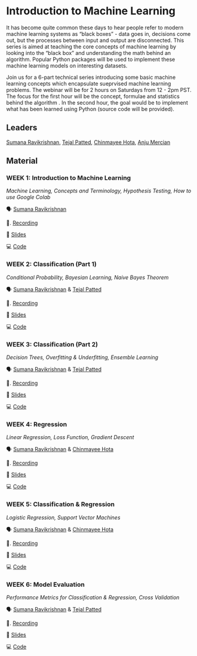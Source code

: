 # Introduction to Machine Learning

It has become quite common these days to hear people refer to modern machine learning systems as “black boxes” - data goes in, decisions come out, but the processes between input and output are disconnected. This series is aimed at teaching the core concepts of machine learning by looking into the “black box” and understanding the math behind an algorithm. Popular Python packages will be used to implement these machine learning models on interesting datasets.

Join us for a 6-part technical series introducing some basic machine learning concepts which encapsulate sueprvised machine learning problems. The webinar will be for 2 hours on Saturdays from 12 - 2pm PST. The focus for the first hour will be the concept, formulae and statistics behind the algorithm . In the second hour, the goal would be to implement what has been learned using Python (source code will be provided).

## Leaders
[Sumana Ravikrishnan](https://www.linkedin.com/in/sumanarkrishnan/), [Tejal Patted](https://www.linkedin.com/in/tejal-patted-b7347996/), [Chinmayee Hota](https://www.linkedin.com/in/chinmayeehota/), [Anju Mercian](https://www.linkedin.com/in/anjumercian/)


## Material
### WEEK 1: Introduction to Machine Learning
<em>Machine Learning, Concepts and Terminology, Hypothesis Testing, How to use Google Colab</em>

🗣️   [Sumana Ravikrishnan](https://www.linkedin.com/in/sumanarkrishnan/)

🎥.  [Recording](https://youtu.be/HanI00s8NLQ)

📝   [Slides](https://bit.ly/introtoml-week1-slides)

💻   [Code](https://bit.ly/introtoml-week1-notebook)

### WEEK 2: Classification (Part 1)
<em>Conditional Probability, Bayesian Learning, Naive Bayes Theorem</em>

🗣️   [Sumana Ravikrishnan](https://www.linkedin.com/in/sumanarkrishnan/) & [Tejal Patted](https://www.linkedin.com/in/tejal-patted-b7347996/)

🎥.  [Recording](https://youtu.be/DXG07IJLnf0)

📝   [Slides](https://bit.ly/introtoml-week2-slides)

💻   [Code](https://bit.ly/introtoml-week2-notebook)

### WEEK 3: Classification (Part 2)
<em>Decision Trees, Overfitting & Underfitting, Ensemble Learning</em>

🗣️   [Sumana Ravikrishnan](https://www.linkedin.com/in/sumanarkrishnan/) & [Tejal Patted](https://www.linkedin.com/in/tejal-patted-b7347996/)

🎥.  [Recording](https://youtu.be/SpaWs71yFZ4)

📝   [Slides](https://bit.ly/introtoml-week3-slides)

💻   [Code](https://bit.ly/introtoml-week3-notebook)

### WEEK 4: Regression
<em>Linear Regression, Loss Function, Gradient Descent</em>

🗣️   [Sumana Ravikrishnan](https://www.linkedin.com/in/sumanarkrishnan/) & [Chinmayee Hota](https://www.linkedin.com/in/chinmayeehota/)

🎥.  [Recording](https://youtu.be/pl5VNmO9a4g)

📝   [Slides](https://bit.ly/introtoml-week4-slides)

💻   [Code](https://bit.ly/introtoml-week4-notebook)

### WEEK 5: Classification & Regression
<em>Logistic Regression, Support Vector Machines</em>

🗣️   [Sumana Ravikrishnan](https://www.linkedin.com/in/sumanarkrishnan/) & [Chinmayee Hota](https://www.linkedin.com/in/chinmayeehota/)

🎥.  [Recording](https://youtu.be/kI6UgBdzgiQ)

📝   [Slides](https://bit.ly/introtoml-week5-slides)

💻   [Code](https://bit.ly/introtoml-week5-notebook)


### WEEK 6: Model Evaluation
<em>Performance Metrics for Classification & Regression, Cross Validation</em>

🗣️   [Sumana Ravikrishnan](https://www.linkedin.com/in/sumanarkrishnan/) & [Tejal Patted](https://www.linkedin.com/in/tejal-patted-b7347996/)

🎥.  [Recording](https://youtu.be/HhnyaddZ5LA)

📝   [Slides](https://bit.ly/introtoml-week6-slides)

💻   [Code](https://bit.ly/introtoml-week6-notebook)
